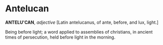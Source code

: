 # Antelucan

**ANTELU'CAN**, _adjective_ \[Latin antelucanus, of ante, before, and lux, light.\]

Being before light; a word applied to assemblies of christians, in ancient times of persecution, held before light in the morning.